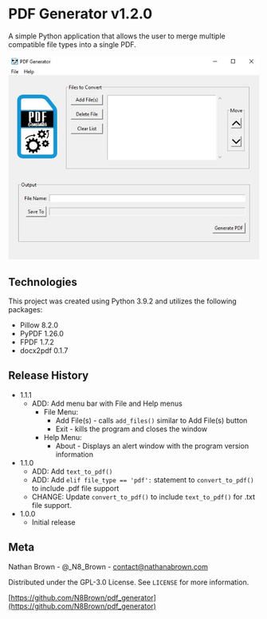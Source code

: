 # PDF Generator v1.2.0
A simple Python application that allows the user to merge multiple compatible file types into a single PDF.

![PDF Generator Application](assets/pdf-generator.jpg "PDF Generator Application")

## Technologies
This project was created using Python 3.9.2 and utilizes the following packages:
* Pillow 8.2.0
* PyPDF 1.26.0
* FPDF 1.7.2
* docx2pdf 0.1.7

## Release History
* 1.1.1
    * ADD: Add menu bar with File and Help menus
        * File Menu:
            * Add File(s) - calls ``add_files()`` similar to Add File(s) button
            * Exit - kills the program and closes the window
        * Help Menu: 
            * About - Displays an alert window with the program version information
* 1.1.0
    * ADD: Add ``text_to_pdf()``
    * ADD: Add ``elif file_type == 'pdf':`` statement to ``convert_to_pdf()`` to include .pdf file support
    * CHANGE: Update ``convert_to_pdf()`` to include ``text_to_pdf()`` for .txt file support.
* 1.0.0
    * Initial release

## Meta
Nathan Brown - @_N8_Brown - contact@nathanabrown.com

Distributed under the GPL-3.0 License. See ``LICENSE`` for more information.

[https://github.com/N8Brown/pdf_generator](https://github.com/N8Brown/pdf_generator)


